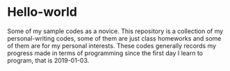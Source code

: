# Hello-world
Some of my sample codes as a novice.
This repository is a collection of my personal-writing codes, some of them are just class homeworks and some of them are for my personal interests. These codes generally records my progress made in terms of programming since the first day I learn to program, that is 2019-01-03.
